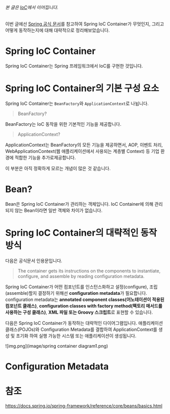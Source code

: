 ###### 본 글은 [IoC](../oop/IoC.md)에서 이어집니다.

이번 글에선 [Spring 공식 문서](https://docs.spring.io/spring-framework/reference/core/beans/basics.html)를
참고하여 Spring IoC Container가 무엇인지, 그리고 어떻게 동작하는지에 대해 대략적으로 정리해보았습니다.

# Spring IoC Container
Spring IoC Container는 Spring 프레임워크에서 IoC를 구현한 것입니다.

# Spring IoC Container의 기본 구성 요소
Spring IoC Container는 `BeanFactory`와 `ApplicationContext`로 나뉩니다.

> BeanFactory?

BeanFactory는 IoC 동작을 위한 기본적인 기능을 제공합니다.

> ApplicationContext?

ApplicationContext는 BeanFactory의 모든 기능을 제공하면서,
AOP, 이벤트 처리, WebApplicationContext(웹 애플리케이션에서 사용되는 계층별 Context)
등 기업 환경에 적합한 기능을 추가로제공합니다.

이 부분은 아직 정확하게 모르는 개념이 많은 것 같습니다.

# Bean?
Bean은 Spring IoC Container가 관리하는 객체입니다.
IoC Container에 의해 관리되지 않는 Bean이라면 일반 객체와 차이가 없습니다.

# Spring IoC Container의 대략적인 동작 방식

다음은 공식문서 인용문입니다.
> The container gets its instructions on the components to instantiate,
> configure, and assemble by reading configuration metadata.

Spring IoC Container가 어떤 컴포넌트를 인스턴스화하고 설정(configure), 조립(assemble)할지
결정하기 위해선 **configuration metadata**가 필요합니다.
configuration metadata는 **annotated component classes(어노테이션이 적용된 컴포넌트 클래스)**,
**configuration classes with factory method(팩토리 매서드를 사용하는 구성 클래스)**,
**XML 파일 또는 Groovy 스크립트**로 표현할 수 있습니다.

다음은 Spring IoC Container가 동작하는 대략적인 다이어그램입니다.
애플리케이션 클래스(POJOs)와 Configuration Metadata를 결합하여
ApplicationContext를 생성 및 초기화 하여 실행 가능한 시스템 또는 애플리케이션이 생성됩니다.

![img.png](image/spring container diagram1.png)

# Configuration Metadata


# 참조
https://docs.spring.io/spring-framework/reference/core/beans/basics.html
